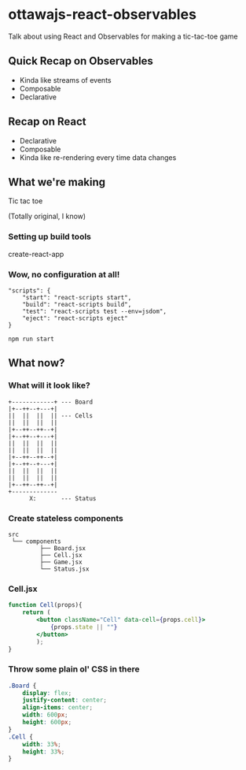 # ottawajs-react-observables
Talk about using React and Observables for making a tic-tac-toe game

## Quick Recap on Observables

* Kinda like streams of events
* Composable
* Declarative

## Recap on React

* Declarative
* Composable
* Kinda like re-rendering every time data changes

## What we're making

Tic tac toe

(Totally original, I know)

### Setting up build tools

create-react-app

### Wow, no configuration at all!

```
"scripts": {
	"start": "react-scripts start",
	"build": "react-scripts build",
	"test": "react-scripts test --env=jsdom",
	"eject": "react-scripts eject"
}
```

```
npm run start
```

## What now?

### What will it look like?

```
+------------+ --- Board
|+--++--+---+|
||  ||  ||  || --- Cells
||  ||  ||  ||
|+--++--++--+|
|+--++--+---+|
||  ||  ||  ||
||  ||  ||  ||
|+--++--++--+|
|+--++--+---+|
||  ||  ||  ||
||  ||  ||  ||
|+--++--++--+|
+-------------
      X:       --- Status
```

### Create stateless components

```
src
 └── components
		 ├── Board.jsx
		 ├── Cell.jsx
		 ├── Game.jsx
		 └── Status.jsx
```

### Cell.jsx

```jsx
function Cell(props){
	return (
		<button className="Cell" data-cell={props.cell}>
			{props.state || ""}
		</button>
		);
}
```

### Throw some plain ol' CSS in there

```CSS
.Board {
	display: flex;
	justify-content: center;
	align-items: center;
	width: 600px;
	height: 600px;
}
.Cell {
	width: 33%;
	height: 33%;
}
```
